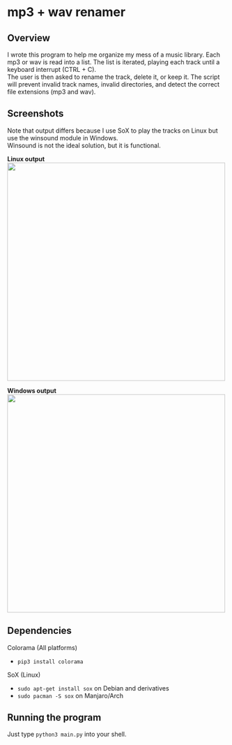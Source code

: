 
# mp3 + wav renamer

## Overview
I wrote this program to help me organize my mess of a music library.
Each mp3 or wav is read into a list. The list is iterated, playing each track until a keyboard interrupt (CTRL + C).  
The user is then asked to rename the track, delete it, or keep it.
The script will prevent invalid track names, invalid directories, and detect the correct file extensions (mp3 and wav).

## Screenshots

Note that output differs because I use SoX to play the tracks on Linux but use the winsound module in Windows.  
Winsound is not the ideal solution, but it is functional.

**Linux output**  
<img src="https://github.com/mitchfen/renameMyMusic/blob/master/screenshots/screen1.png" width="500" />

**Windows output**  
<img src="https://github.com/mitchfen/renameMyMusic/blob/master/screenshots/screen2.png" width="500" />

## Dependencies

Colorama (All platforms)
* `pip3 install colorama`

SoX (Linux)
* `sudo apt-get install sox` on Debian and derivatives
* `sudo pacman -S sox` on Manjaro/Arch

## Running the program

Just type `python3 main.py` into your shell.
